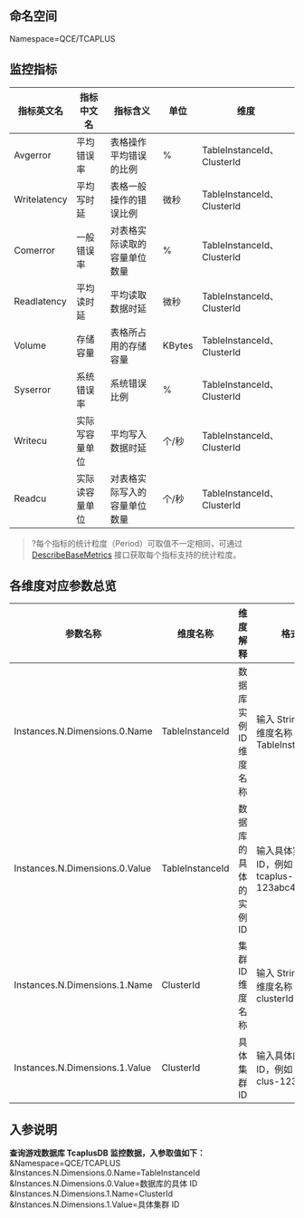 ## 命名空间
Namespace=QCE/TCAPLUS

## 监控指标
| 指标英文名       | 指标中文名 | 指标含义 | 单位   | 维度 |
| ------------- | ----- | ---- | ---- | ---- |
| Avgerror | 平均错误率 | 表格操作平均错误的比例 | % | TableInstanceId、ClusterId |
| Writelatency  | 平均写时延 | 表格一般操作的错误比例 | 微秒 | TableInstanceId、ClusterId |
| Comerror     | 一般错误率 | 对表格实际读取的容量单位数量 | %  | TableInstanceId、ClusterId |
| Readlatency      | 平均读时延 | 平均读取数据时延 | 微秒  | TableInstanceId、ClusterId |
| Volume | 存储容量 | 表格所占用的存储容量 | KBytes | TableInstanceId、ClusterId |
| Syserror  | 系统错误率 | 系统错误比例 | % | TableInstanceId、ClusterId |
| Writecu | 实际写容量单位 | 平均写入数据时延 | 个/秒   | TableInstanceId、ClusterId |
| Readcu     | 实际读容量单位 | 对表格实际写入的容量单位数量 | 个/秒  | TableInstanceId、ClusterId |

> ?每个指标的统计粒度（Period）可取值不一定相同，可通过 [DescribeBaseMetrics](https://cloud.tencent.com/document/product/248/30351) 接口获取每个指标支持的统计粒度。

## 各维度对应参数总览

| 参数名称               | 维度名称             | 维度解释          | 格式                            |
| ------------------ | ---------------- | ------------- | ----------------------------- |
| Instances.N.Dimensions.0.Name  | TableInstanceId              | 数据库实例 ID 维度名称 | 输入 String 类型维度名称：TableInstanceId  |
| Instances.N.Dimensions.0.Value | TableInstanceId | 数据库的具体的实例 ID | 输入具体实例 ID，例如：tcaplus-123abc456 |
| Instances.N.Dimensions.1.Name  | ClusterId           | 集群 ID 维度名称 | 输入 String 类型维度名称：clusterId        |
| Instances.N.Dimensions.1.Value | ClusterId     | 具体集群 ID |输入具体的集群 ID，例如：clus-12345  |

## 入参说明

**查询游戏数据库 TcaplusDB 监控数据，入参取值如下：**
&Namespace=QCE/TCAPLUS
&Instances.N.Dimensions.0.Name=TableInstanceId
&Instances.N.Dimensions.0.Value=数据库的具体 ID
&Instances.N.Dimensions.1.Name=ClusterId
&Instances.N.Dimensions.1.Value=具体集群 ID
